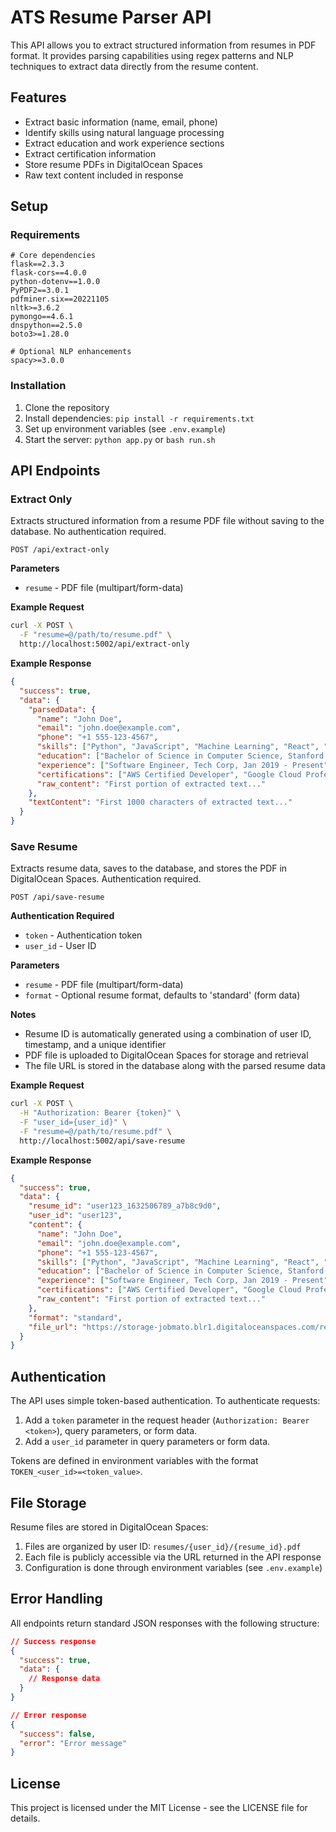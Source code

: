 # ATS Resume Parser API

This API allows you to extract structured information from resumes in PDF format. It provides parsing capabilities using regex patterns and NLP techniques to extract data directly from the resume content.

## Features

- Extract basic information (name, email, phone)
- Identify skills using natural language processing
- Extract education and work experience sections
- Extract certification information
- Store resume PDFs in DigitalOcean Spaces
- Raw text content included in response

## Setup

### Requirements

```
# Core dependencies
flask==2.3.3
flask-cors==4.0.0
python-dotenv==1.0.0
PyPDF2==3.0.1
pdfminer.six==20221105
nltk>=3.6.2
pymongo==4.6.1
dnspython==2.5.0
boto3>=1.28.0

# Optional NLP enhancements
spacy>=3.0.0
```

### Installation

1. Clone the repository
2. Install dependencies: `pip install -r requirements.txt`
3. Set up environment variables (see `.env.example`)
4. Start the server: `python app.py` or `bash run.sh`

## API Endpoints

### Extract Only

Extracts structured information from a resume PDF file without saving to the database. No authentication required.

```
POST /api/extract-only
```

**Parameters**
- `resume` - PDF file (multipart/form-data)

**Example Request**

```bash
curl -X POST \
  -F "resume=@/path/to/resume.pdf" \
  http://localhost:5002/api/extract-only
```

**Example Response**

```json
{
  "success": true,
  "data": {
    "parsedData": {
      "name": "John Doe",
      "email": "john.doe@example.com",
      "phone": "+1 555-123-4567",
      "skills": ["Python", "JavaScript", "Machine Learning", "React", "Data Analysis"],
      "education": ["Bachelor of Science in Computer Science, Stanford University, 2015-2019"],
      "experience": ["Software Engineer, Tech Corp, Jan 2019 - Present", "Intern, Tech Startup, Summer 2018"],
      "certifications": ["AWS Certified Developer", "Google Cloud Professional"],
      "raw_content": "First portion of extracted text..."
    },
    "textContent": "First 1000 characters of extracted text..."
  }
}
```

### Save Resume

Extracts resume data, saves to the database, and stores the PDF in DigitalOcean Spaces. Authentication required.

```
POST /api/save-resume
```

**Authentication Required**
- `token` - Authentication token
- `user_id` - User ID

**Parameters**
- `resume` - PDF file (multipart/form-data)
- `format` - Optional resume format, defaults to 'standard' (form data)

**Notes**
- Resume ID is automatically generated using a combination of user ID, timestamp, and a unique identifier
- PDF file is uploaded to DigitalOcean Spaces for storage and retrieval
- The file URL is stored in the database along with the parsed resume data

**Example Request**

```bash
curl -X POST \
  -H "Authorization: Bearer {token}" \
  -F "user_id={user_id}" \
  -F "resume=@/path/to/resume.pdf" \
  http://localhost:5002/api/save-resume
```

**Example Response**

```json
{
  "success": true,
  "data": {
    "resume_id": "user123_1632506789_a7b8c9d0",
    "user_id": "user123",
    "content": {
      "name": "John Doe",
      "email": "john.doe@example.com",
      "phone": "+1 555-123-4567",
      "skills": ["Python", "JavaScript", "Machine Learning", "React", "Data Analysis"],
      "education": ["Bachelor of Science in Computer Science, Stanford University, 2015-2019"],
      "experience": ["Software Engineer, Tech Corp, Jan 2019 - Present", "Intern, Tech Startup, Summer 2018"],
      "certifications": ["AWS Certified Developer", "Google Cloud Professional"],
      "raw_content": "First portion of extracted text..."
    },
    "format": "standard",
    "file_url": "https://storage-jobmato.blr1.digitaloceanspaces.com/resumes/user123/user123_1632506789_a7b8c9d0.pdf"
  }
}
```

## Authentication

The API uses simple token-based authentication. To authenticate requests:

1. Add a `token` parameter in the request header (`Authorization: Bearer <token>`), query parameters, or form data.
2. Add a `user_id` parameter in query parameters or form data.

Tokens are defined in environment variables with the format `TOKEN_<user_id>=<token_value>`.

## File Storage

Resume files are stored in DigitalOcean Spaces:

1. Files are organized by user ID: `resumes/{user_id}/{resume_id}.pdf`
2. Each file is publicly accessible via the URL returned in the API response
3. Configuration is done through environment variables (see `.env.example`)

## Error Handling

All endpoints return standard JSON responses with the following structure:

```json
// Success response
{
  "success": true,
  "data": {
    // Response data
  }
}

// Error response
{
  "success": false,
  "error": "Error message"
}
```

## License

This project is licensed under the MIT License - see the LICENSE file for details.
